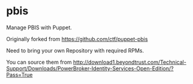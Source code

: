 # pbis
Manage PBIS with Puppet.

Originally forked from https://github.com/ctf/puppet-pbis

Need to bring your own Repository with required RPMs.

You can source them from http://download1.beyondtrust.com/Technical-Support/Downloads/PowerBroker-Identity-Services-Open-Edition/?Pass=True

